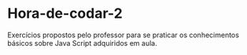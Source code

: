 # Hora-de-codar-2
Exercícios propostos pelo professor para se praticar os conhecimentos básicos sobre Java Script adquiridos em aula.

